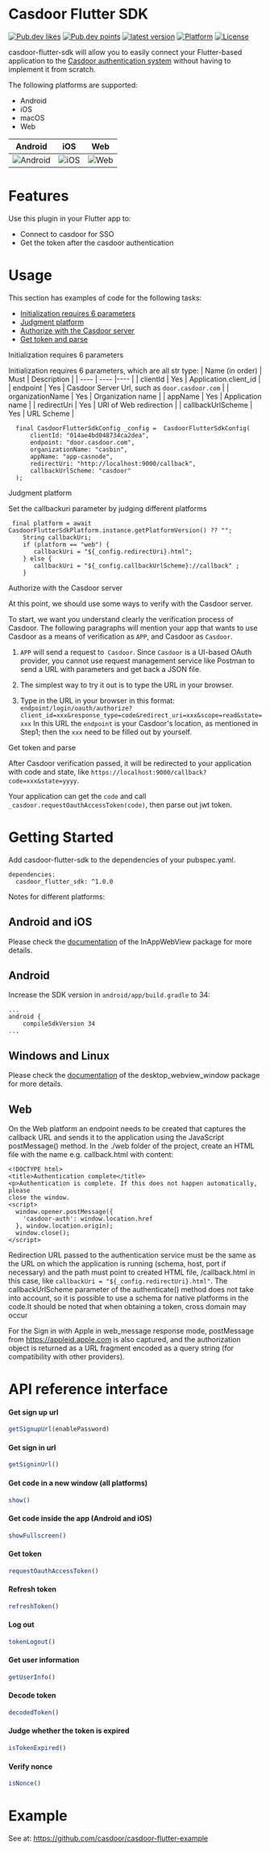 # Casdoor Flutter SDK

<p align="left">
    <a href="https://pub.dev/packages/casdoor_flutter_sdk"><img src="https://img.shields.io/pub/likes/casdoor_flutter_sdk?logo=flutter" alt="Pub.dev likes"/></a>
    <a href="https://pub.dev/packages/casdoor_flutter_sdk"><img src="https://img.shields.io/pub/points/casdoor_flutter_sdk?logo=flutter" alt="Pub.dev points"/></a>
    <a href="https://pub.dev/packages/casdoor_flutter_sdk"><img src="https://img.shields.io/pub/v/casdoor_flutter_sdk.svg?include_prereleases" alt="latest version"/></a>
    <a href="https://pub.dev/packages/casdoor_flutter_sdk"><img src="https://img.shields.io/badge/Platform-Android%20%7C%20iOS%20%7C%20macOS%20%7C%20Web-blue?logo=flutter" alt="Platform"/></a>
    <a href="./LICENSE"><img src="https://img.shields.io/github/license/agoraio-community/flutter-uikit?color=lightgray" alt="License"/></a>
</p>

casdoor-flutter-sdk will allow you to easily connect your Flutter-based application to the [Casdoor authentication system](https://casdoor.org/) without having to implement it from scratch.

The following platforms are supported:

- Android
- iOS
- macOS
- Web

| **Android**                    | **iOS**                | **Web**                |
| ------------------------------ | ---------------------- | ---------------------- |
| ![Android](screen-andriod.gif) | ![iOS](screen-ios.gif) | ![Web](screen-web.gif) |

# Features

Use this plugin in your Flutter app to:

- Connect to casdoor for SSO
- Get the token after the casdoor authentication

# Usage

This section has examples of code for the following tasks:

- [Initialization requires 6 parameters](#jump1)
- [Judgment platform](#jump2)
- [Authorize with the Casdoor server](#jump3)
- [Get token and parse](#jump4)

<span id="jump1">Initialization requires 6 parameters</span>

Initialization requires 6 parameters, which are all str type:
| Name (in order) | Must | Description |
| ---- | ---- |---- |
| clientId | Yes | Application.client_id |
| endpoint | Yes | Casdoor Server Url, such as `door.casdoor.com` |
| organizationName | Yes | Organization name |
| appName | Yes | Application name |
| redirectUri | Yes | URI of Web redirection |
| callbackUrlScheme | Yes | URL Scheme |

```
  final CasdoorFlutterSdkConfig _config =  CasdoorFlutterSdkConfig(
      clientId: "014ae4bd048734ca2dea",
      endpoint: "door.casdoor.com",
      organizationName: "casbin",
      appName: "app-casnode",
      redirectUri: "http://localhost:9000/callback",
      callbackUrlScheme: "casdoor"
  );
```

<span id="jump2">Judgment platform</span>

Set the callbackuri parameter by judging different platforms

```
 final platform = await CasdoorFlutterSdkPlatform.instance.getPlatformVersion() ?? "";
    String callbackUri;
    if (platform == "web") {
       callbackUri = "${_config.redirectUri}.html";
    } else {
       callbackUri = "${_config.callbackUrlScheme}://callback" ;
    }
```

<span id="jump3">Authorize with the Casdoor server</span>

At this point, we should use some ways to verify with the Casdoor server.

To start, we want you understand clearly the verification process of Casdoor. The following paragraphs will mention your app that wants to use Casdoor as a means of verification as `APP`, and Casdoor as `Casdoor`.

1. `APP` will send a request to` Casdoor`.
   Since `Casdoor` is a UI-based OAuth provider, you cannot use request management service like Postman to send a URL with parameters and get back a JSON file.

2. The simplest way to try it out is to type the URL in your browser.

3. Type in the URL in your browser in this format: `endpoint/login/oauth/authorize?client_id=xxx&response_type=code&redirect_uri=xxx&scope=read&state=xxx`
   In this URL the `endpoint` is your Casdoor's location, as mentioned in Step1; then the `xxx` need to be filled out by yourself.

<span id="jump4">Get token and parse</span>

After Casdoor verification passed, it will be redirected to your application with code and state, like `https://localhost:9000/callback?code=xxx&state=yyyy`.

Your application can get the `code` and call` _casdoor.requestOauthAccessToken(code)`, then parse out jwt token.

# Getting Started

Add casdoor-flutter-sdk to the dependencies of your pubspec.yaml.

```
dependencies:
  casdoor_flutter_sdk: ^1.0.0
```

Notes for different platforms:

## Android and iOS

Please check the [documentation](https://inappwebview.dev/docs/intro) of the InAppWebView package for more details.

## Android

Increase the SDK version in `android/app/build.gradle` to 34:

```
...
android {
    compileSdkVersion 34
...
```

## Windows and Linux

Please check the [documentation](https://pub.dev/packages/desktop_webview_window) of the desktop_webview_window package for more details.

## Web

On the Web platform an endpoint needs to be created that captures the callback URL and sends it to the application using the JavaScript postMessage() method. In the ./web folder of the project, create an HTML file with the name e.g. callback.html with content:

```
<!DOCTYPE html>
<title>Authentication complete</title>
<p>Authentication is complete. If this does not happen automatically, please
close the window.
<script>
  window.opener.postMessage({
    'casdoor-auth': window.location.href
  }, window.location.origin);
  window.close();
</script>

```

Redirection URL passed to the authentication service must be the same as the URL on which the application is running (schema, host, port if necessary) and the path must point to created HTML file, /callback.html in this case, like `callbackUri = "${_config.redirectUri}.html"`. The callbackUrlScheme parameter of the authenticate() method does not take into account, so it is possible to use a schema for native platforms in the code.It should be noted that when obtaining a token, cross domain may occur

For the Sign in with Apple in web_message response mode, postMessage from https://appleid.apple.com is also captured, and the authorization object is returned as a URL fragment encoded as a query string (for compatibility with other providers).

# API reference interface

#### Get sign up url

```typescript
getSignupUrl(enablePassword)
```

#### Get sign in url

```typescript
getSigninUrl()
```

#### Get code in a new window (all platforms)

```typescript
show()
```

#### Get code inside the app (Android and iOS)

```typescript
showFullscreen()
```

#### Get token

```typescript
requestOauthAccessToken()
```

#### Refresh token

```typescript
refreshToken()
```

#### Log out

```typescript
tokenLogout()
```

#### Get user information

```typescript
getUserInfo()
```

#### Decode token

```typescript
decodedToken()
```

#### Judge whether the token is expired

```typescript
isTokenExpired()
```

#### Verify nonce

```typescript
isNonce()
```

# Example

See at: https://github.com/casdoor/casdoor-flutter-example
